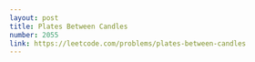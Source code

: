 ```yaml
---
layout: post
title: Plates Between Candles
number: 2055
link: https://leetcode.com/problems/plates-between-candles
---
```

